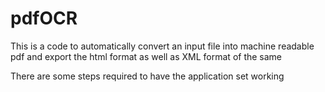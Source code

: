 # pdfOCR

This is a code to automatically convert an input file into machine readable pdf and export the html format as well as XML format of the same

There are some steps required to have the application set working

